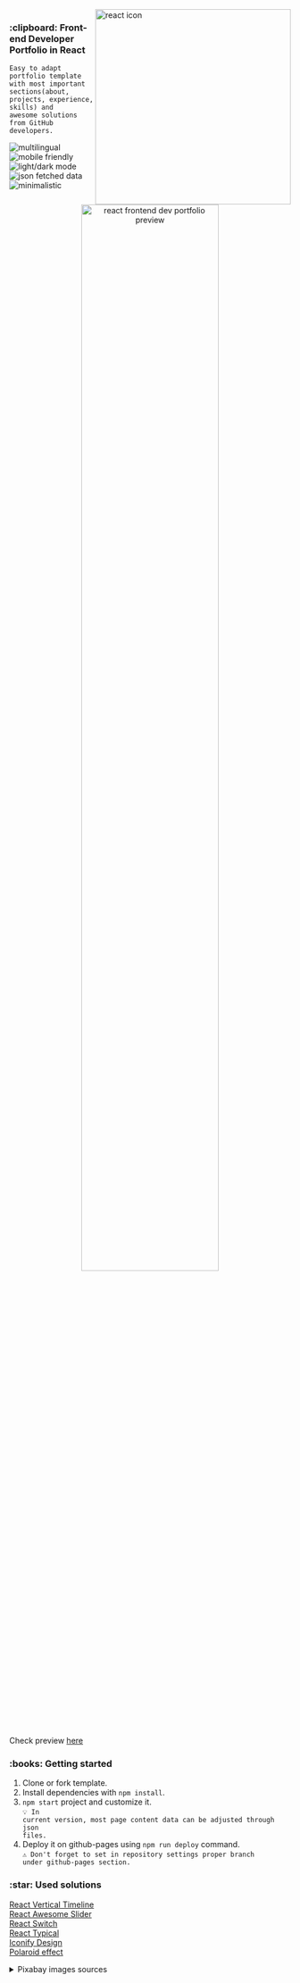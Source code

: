 <img height="350" align="right" src="https://github.com/Dorota1997/react-frontend-dev-portfolio/blob/images/images/mobile-demo.gif" alt="react icon"/>
<h3>:clipboard: Front-end Developer Portfolio in React</h3>

```
Easy to adapt portfolio template with most important
sections(about, projects, experience, skills) and 
awesome solutions from GitHub developers.
```
<img src="https://img.shields.io/badge/-multilingual-blue" alt="multilingual"/> &nbsp; <img src="https://img.shields.io/badge/-mobile friendly-blue" alt="mobile friendly"/> &nbsp; <img src="https://img.shields.io/badge/-light/dark mode-blue" alt="light/dark mode"/> &nbsp; <img src="https://img.shields.io/badge/-json fetched data-blue" alt="json fetched data"/> &nbsp; <img src="https://img.shields.io/badge/-minimalistic-blue" alt="minimalistic"/>

<p align="center">
<img width="70%" src="https://github.com/Dorota1997/react-frontend-dev-portfolio/blob/images/images/react_portfolio_about.png" alt="react frontend dev portfolio preview"/>
</p>

Check preview <a href="https://dorota1997.github.io">here</a>
 
<h3>:books: Getting started</h3>

1. Clone or fork template.
2. Install dependencies with `npm install`.
3. `npm start` project and customize it. <br/>
<code>💡 In current version, most page content data can be adjusted through json files.</code>
4. Deploy it on github-pages using `npm run deploy` command. <br/>
<code>⚠️ Don't forget to set in repository settings proper branch under github-pages section.</code>

<h3>:star: Used solutions</h3>

<a href="https://github.com/stephane-monnot/react-vertical-timeline">React Vertical Timeline</a> <br/>
<a href="https://github.com/rcaferati/react-awesome-slider">React Awesome Slider</a> <br/>
<a href="https://github.com/markusenglund/react-switch">React Switch</a> <br/>
<a href="https://github.com/catalinmiron/react-typical">React Typical</a> <br/>
<a href="https://iconify.design/icon-sets/?query=angular">Iconify Design</a> <br/>
<a href="https://www.w3docs.com/snippets/css/how-to-create-polaroid-image-with-css.html#">Polaroid effect</a>

<details>
<summary>Pixabay images sources</summary>
 <a href="https://pixabay.com/photos/people-woman-girl-clothing-eye-2563491/">p1</a>, <a href="https://pixabay.com/photos/dog-puppy-sharpei-petit-animal-1865712/">p2</a>, <a href="https://pixabay.com/photos/night-camera-photographer-photo-1927265/">p3</a>, <a href="https://pixabay.com/photos/road-forest-season-autumn-fall-1072823/">p4</a>, <a href="https://pixabay.com/photos/neuschwanstein-castle-bavaria-701732/">p5</a>, <a href="https://pixabay.com/photos/hohenschwangau-alps-alpsee-bavaria-532864/">p6</a>
</details>
